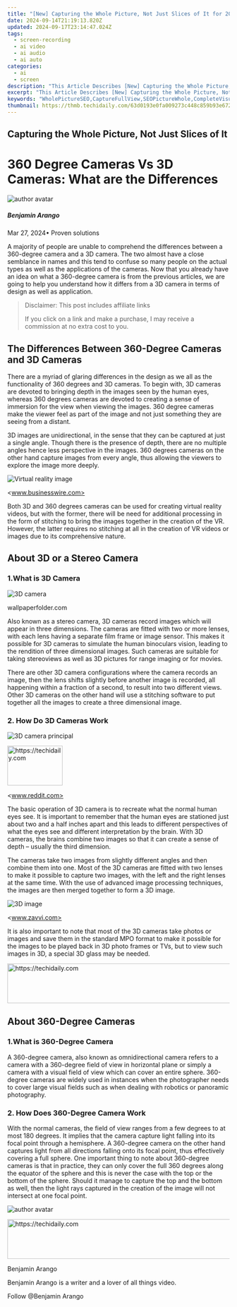 ```yaml
---
title: "[New] Capturing the Whole Picture, Not Just Slices of It for 2024"
date: 2024-09-14T21:19:13.820Z
updated: 2024-09-17T23:14:47.024Z
tags: 
  - screen-recording
  - ai video
  - ai audio
  - ai auto
categories: 
  - ai
  - screen
description: "This Article Describes [New] Capturing the Whole Picture, Not Just Slices of It for 2024"
excerpt: "This Article Describes [New] Capturing the Whole Picture, Not Just Slices of It for 2024"
keywords: "WholePictureSEO,CaptureFullView,SEOPictureWhole,CompleteVisualSEO,HolisticImageOpt,FullPerspectiveSEO,EncompassedSightSEO"
thumbnail: https://thmb.techidaily.com/63d0193e0fa009273c448c859b93e6725b6f99b3ee60a88ba18b85321387d187.jpg
---
```


## Capturing the Whole Picture, Not Just Slices of It

# 360 Degree Cameras Vs 3D Cameras: What are the Differences

![author avatar](https://images.wondershare.com/filmora/article-images/benjamin-arango-author.jpg)

##### Benjamin Arango

 Mar 27, 2024• Proven solutions

 A majority of people are unable to comprehend the differences between a 360-degree camera and a 3D camera. The two almost have a close semblance in names and this tend to confuse so many people on the actual types as well as the applications of the cameras. Now that you already have an idea on what a 360-degree camera is from the previous articles, we are going to help you understand how it differs from a 3D camera in terms of design as well as application.

>  Disclaimer: This post includes affiliate links
>
>  If you click on a link and make a purchase, I may receive a commission at no extra cost to you.
>

## The Differences Between 360-Degree Cameras and 3D Cameras

 There are a myriad of glaring differences in the design as we all as the functionality of 360 degrees and 3D cameras. To begin with, 3D cameras are devoted to bringing depth in the images seen by the human eyes, whereas 360 degrees cameras are devoted to creating a sense of immersion for the view when viewing the images. 360 degree cameras make the viewer feel as part of the image and not just something they are seeing from a distant.

 3D images are unidirectional, in the sense that they can be captured at just a single angle. Though there is the presence of depth, there are no multiple angles hence less perspective in the images. 360 degrees cameras on the other hand capture images from every angle, thus allowing the viewers to explore the image more deeply.

![Virtual reality image](https://images.wondershare.com/filmora/article-images/virtual-reality-immersion.jpg)

 <www.businesswire.com>

 Both 3D and 360 degrees cameras can be used for creating virtual reality videos, but with the former, there will be need for additional processing in the form of stitching to bring the images together in the creation of the VR. However, the latter requires no stitching at all in the creation of VR videos or images due to its comprehensive nature.

## About 3D or a Stereo Camera

### 1.What is 3D Camera

![3D camera](https://images.wondershare.com/filmora/article-images/what-is-3d-camera.jpg)

 wallpaperfolder.com

 Also known as a stereo camera, 3D cameras record images which will appear in three dimensions. The cameras are fitted with two or more lenses, with each lens having a separate film frame or image sensor. This makes it possible for 3D cameras to simulate the human binoculars vision, leading to the rendition of three dimensional images. Such cameras are suitable for taking stereoviews as well as 3D pictures for range imaging or for movies.

 There are other 3D camera configurations where the camera records an image, then the lens shifts slightly before another image is recorded, all happening within a fraction of a second, to result into two different views. Other 3D cameras on the other hand will use a stitching software to put together all the images to create a three dimensional image.

### 2. How Do 3D Cameras Work

![3D camera principal](https://images.wondershare.com/filmora/article-images/3d-camera-principle.png)

<!-- affiliate ads begin -->
<a href="https://aligracehair.sjv.io/c/5597632/2135409/19272" target="_top" id="2135409">
  <img src="//a.impactradius-go.com/display-ad/19272-2135409" border="0" alt="https://techidaily.com" width="125" height="90"/>
</a>
<img height="0" width="0" src="https://aligracehair.sjv.io/i/5597632/2135409/19272" style="position:absolute;visibility:hidden;" border="0" />
<!-- affiliate ads end -->

 <www.reddit.com>

 The basic operation of 3D camera is to recreate what the normal human eyes see. It is important to remember that the human eyes are stationed just about two and a half inches apart and this leads to different perspectives of what the eyes see and different interpretation by the brain. With 3D cameras, the brains combine two images so that it can create a sense of depth – usually the third dimension.

 The cameras take two images from slightly different angles and then combine them into one. Most of the 3D cameras are fitted with two lenses to make it possible to capture two images, with the left and the right lenses at the same time. With the use of advanced image processing techniques, the images are then merged together to form a 3D image.

![3D image](https://images.wondershare.com/filmora/article-images/3d-image-avatar.JPG)

 <www.zavvi.com>

 It is also important to note that most of the 3D cameras take photos or images and save them in the standard MPO format to make it possible for the images to be played back in 3D photo frames or TVs, but to view such images in 3D, a special 3D glass may be needed.

<!-- affiliate ads begin -->
<a href="https://appsumo.8odi.net/c/5597632/2118324/7443" target="_top" id="2118324">
  <img src="//a.impactradius-go.com/display-ad/7443-2118324" border="0" alt="https://techidaily.com" width="600" height="90"/>
</a>
<img height="0" width="0" src="https://appsumo.8odi.net/i/5597632/2118324/7443" style="position:absolute;visibility:hidden;" border="0" />
<!-- affiliate ads end -->

## About 360-Degree Cameras

### 1.What is 360-Degree Camera

 A 360-degree camera, also known as omnidirectional camera refers to a camera with a 360-degree field of view in horizontal plane or simply a camera with a visual field of view which can cover an entire sphere. 360-degree cameras are widely used in instances when the photographer needs to cover large visual fields such as when dealing with robotics or panoramic photography.

### 2. How Does 360-Degree Camera Work

 With the normal cameras, the field of view ranges from a few degrees to at most 180 degrees. It implies that the camera capture light falling into its focal point through a hemisphere. A 360-degree camera on the other hand captures light from all directions falling onto its focal point, thus effectively covering a full sphere. One important thing to note about 360-degree cameras is that in practice, they can only cover the full 360 degrees along the equator of the sphere and this is never the case with the top or the bottom of the sphere. Should it manage to capture the top and the bottom as well, then the light rays captured in the creation of the image will not intersect at one focal point.

![author avatar](https://images.wondershare.com/filmora/article-images/benjamin-arango-author.jpg)

<!-- affiliate ads begin -->
<a href="https://25home.pxf.io/c/5597632/2123481/16836" target="_top" id="2123481">
  <img src="//a.impactradius-go.com/display-ad/16836-2123481" border="0" alt="https://techidaily.com" width="720" height="90"/>
</a>
<img height="0" width="0" src="https://25home.pxf.io/i/5597632/2123481/16836" style="position:absolute;visibility:hidden;" border="0" />
<!-- affiliate ads end -->

Benjamin Arango

Benjamin Arango is a writer and a lover of all things video.

Follow @Benjamin Arango


<ins class="adsbygoogle"
     style="display:block"
     data-ad-format="autorelaxed"
     data-ad-client="ca-pub-7571918770474297"
     data-ad-slot="1223367746"></ins>



<ins class="adsbygoogle"
     style="display:block"
     data-ad-client="ca-pub-7571918770474297"
     data-ad-slot="8358498916"
     data-ad-format="auto"
     data-full-width-responsive="true"></ins>




